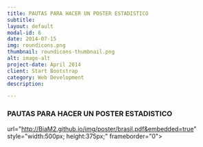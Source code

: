 ```yaml
---
title: PAUTAS PARA HACER UN POSTER ESTADISTICO
subtitle: 
layout: default
modal-id: 6
date: 2014-07-15
img: roundicons.png
thumbnail: roundicons-thumbnail.png
alt: image-alt
project-date: April 2014
client: Start Bootstrap
category: Web Development
description: 

---
```

### PAUTAS PARA HACER UN POSTER ESTADISTICO

url="http://BiaM2.github.io/img/poster/brasil.pdf&embedded=true" 
style="width:500px; height:375px;" frameborder="0"></iframe>
